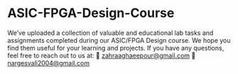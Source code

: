 # ASIC-FPGA-Design-Course
We’ve uploaded a collection of valuable and educational lab tasks and assignments completed during our ASIC/FPGA Design course. We hope you find them useful for your learning and projects.  If you have any questions, feel free to reach out to us at: 📧 zahraaghaeepour@gmail.com  📧 nargesvali2004@gmail.com
